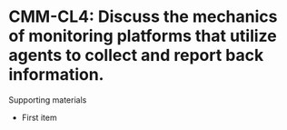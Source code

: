 # CMM-CL4:  	Discuss the mechanics of monitoring platforms that utilize agents to collect and report back information.	 

Supporting materials

* First item